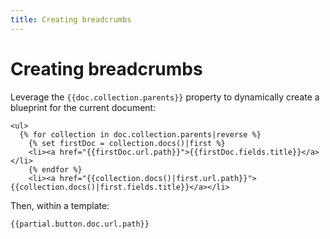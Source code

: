 ```yaml
---
title: Creating breadcrumbs
---
```

# Creating breadcrumbs

Leverage the `{{doc.collection.parents}}` property to dynamically create a
blueprint for the current document:


```
<ul>
  {% for collection in doc.collection.parents|reverse %}
    {% set firstDoc = collection.docs()|first %}
    <li><a href="{{firstDoc.url.path}}">{{firstDoc.fields.title}}</a></li>
    {% endfor %}
    <li><a href="{{collection.docs()|first.url.path}}">{{collection.docs()|first.fields.title}}</a></li>
```


Then, within a template:


```
{{partial.button.doc.url.path}}
```


